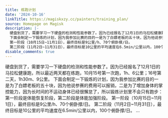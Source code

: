 ```yaml
---
title: 练跑计划
date: '2024-10-16'
linkTitle: https://magiskxzy.cc/painters/training_plan/
source: Homepage on Magisk
description: |-
  硬盘到货了，需要学习一下硬盘的检测和性能参数了。因为已经报名了12月1日的马拉松健康跑，所以最近两天都在练跑，10月15号第一次跑，1h、6公里；16号第二天，1h30m、9公里。
  下面会制定一下锻炼的计划，因为我参加比赛的目的一是为了白嫖老板的五十块，因为他说参赛的费用可以报销，二是为了增加身体的掌控能力，因为长时间的不运动身体已经很懈怠了，所以锻炼计划里不会只有跑步：第一阶段是体能恢复阶段，第二阶段是体能加强阶段。
  第一阶段（10月15日~11月1日），最终目标是9公里/h、70个俯卧撑/日。
  第二阶段（11月2日~11月31日），最终目标是10公里的平均速度在6.5min/公里以内，100个俯卧撑/日。 ...
disable_comments: true
---
```

硬盘到货了，需要学习一下硬盘的检测和性能参数了。因为已经报名了12月1日的马拉松健康跑，所以最近两天都在练跑，10月15号第一次跑，1h、6公里；16号第二天，1h30m、9公里。
下面会制定一下锻炼的计划，因为我参加比赛的目的一是为了白嫖老板的五十块，因为他说参赛的费用可以报销，二是为了增加身体的掌控能力，因为长时间的不运动身体已经很懈怠了，所以锻炼计划里不会只有跑步：第一阶段是体能恢复阶段，第二阶段是体能加强阶段。
第一阶段（10月15日~11月1日），最终目标是9公里/h、70个俯卧撑/日。
第二阶段（11月2日~11月31日），最终目标是10公里的平均速度在6.5min/公里以内，100个俯卧撑/日。 ...